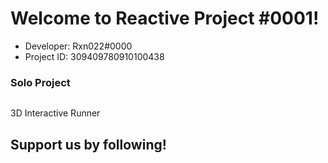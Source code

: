 # Welcome to Reactive Project #0001!
- Developer: Rxn022#0000
- Project ID: 309409780910100438
### Solo Project
```
```
3D Interactive Runner

## Support us by following!

